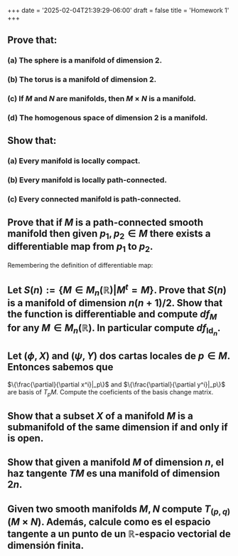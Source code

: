 +++
date = '2025-02-04T21:39:29-06:00'
draft = false
title = 'Homework 1'
+++

## Prove that:

### (a) The sphere is a manifold of dimension 2.

### (b) The torus is a manifold of dimension 2.

### (c) If $M$ and $N$ are manifolds, then $M\times N$ is a manifold.

### (d) The homogenous space of dimension 2 is a manifold.

## Show that:

### (a) Every manifold is locally compact.

### (b) Every manifold is locally path-connected.

### (c) Every connected manifold is path-connected.


## Prove that if $M$ is a path-connected smooth manifold then given $p_1,p_2\in M$ there exists a differentiable map from $p_1$ to $p_2$.

Remembering the definition of differentiable map:

## Let $S(n):=\{M\in M_n(\mathbb{R})| M^t=M\}$. Prove that $S(n)$ is a manifold of dimension $n(n+1)/2$. Show that the function is differentiable and compute $df_M$ for any $M\in M_n(\mathbb{R})$. In particular compute $df_{\operatorname{Id}_n}$. 

## Let $(\phi, X)$ and $(\psi, Y)$ dos cartas locales de $p\in M$. Entonces sabemos que <br/>
$\{\frac{\partial}{\partial x^i}|_p\}$ and $\{\frac{\partial}{\partial y^i}|_p\}$ <br/>
are basis of $T_pM$. Compute the coeficients of the basis change matrix.

## Show that a subset $X$ of a manifold $M$ is a submanifold of the same dimension if and only if is open.


## Show that given a manifold $M$ of dimension $n$, el haz tangente $TM$ es una manifold of dimension $2n$.

## Given two smooth manifolds $M,N$ compute $T_{(p,q)}(M\times N)$. Además, calcule como es el espacio tangente a un punto de un $\mathbb{R}$-espacio vectorial de dimensión finita.
